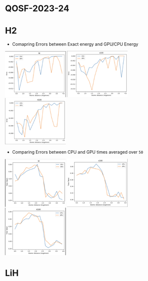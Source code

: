 # QOSF-2023-24

# H2

- Comapring Errors between Exact energy and GPU/CPU Energy

<img src="./images/t4_errors.png" width="200"/> <img src="./images/v100_errors.png" width="200"/> <img src="./images/A100_errors.png" width="200"/>


- Comparing Errors between CPU and GPU times averaged over `50`

<img src="./images/t4_times.png" width="200"/> <img src="./images/v100_times.png" width="200"/> <img src="./images/A100_times.png" width="200"/>

# LiH
